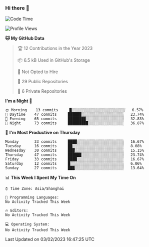 ### Hi there 👋

<!--
**robinWongM/robinWongM** is a ✨ _special_ ✨ repository because its `README.md` (this file) appears on your GitHub profile.

Here are some ideas to get you started:

- 🔭 I’m currently working on ...
- 🌱 I’m currently learning ...
- 👯 I’m looking to collaborate on ...
- 🤔 I’m looking for help with ...
- 💬 Ask me about ...
- 📫 How to reach me: ...
- 😄 Pronouns: ...
- ⚡ Fun fact: ...
-->

<!--START_SECTION:waka-->
![Code Time](http://img.shields.io/badge/Code%20Time-121%20hrs%2034%20mins-blue)

![Profile Views](http://img.shields.io/badge/Profile%20Views-5-blue)

**🐱 My GitHub Data** 

> 🏆 12 Contributions in the Year 2023
 > 
> 📦 6.5 kB Used in GitHub's Storage 
 > 
> 🚫 Not Opted to Hire
 > 
> 📜 29 Public Repositories 
 > 
> 🔑 6 Private Repositories  
 > 
**I'm a Night 🦉** 

```text
🌞 Morning    13 commits     █░░░░░░░░░░░░░░░░░░░░░░░░   6.57% 
🌆 Daytime    47 commits     ██████░░░░░░░░░░░░░░░░░░░   23.74% 
🌃 Evening    65 commits     ████████░░░░░░░░░░░░░░░░░   32.83% 
🌙 Night      73 commits     █████████░░░░░░░░░░░░░░░░   36.87%

```
📅 **I'm Most Productive on Thursday** 

```text
Monday       33 commits     ████░░░░░░░░░░░░░░░░░░░░░   16.67% 
Tuesday      16 commits     ██░░░░░░░░░░░░░░░░░░░░░░░   8.08% 
Wednesday    30 commits     ███░░░░░░░░░░░░░░░░░░░░░░   15.15% 
Thursday     47 commits     ██████░░░░░░░░░░░░░░░░░░░   23.74% 
Friday       33 commits     ████░░░░░░░░░░░░░░░░░░░░░   16.67% 
Saturday     12 commits     █░░░░░░░░░░░░░░░░░░░░░░░░   6.06% 
Sunday       27 commits     ███░░░░░░░░░░░░░░░░░░░░░░   13.64%

```


📊 **This Week I Spent My Time On** 

```text
⌚︎ Time Zone: Asia/Shanghai

💬 Programming Languages: 
No Activity Tracked This Week

🔥 Editors: 
No Activity Tracked This Week

💻 Operating System: 
No Activity Tracked This Week

```


 Last Updated on 03/02/2023 16:47:25 UTC
<!--END_SECTION:waka-->
